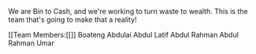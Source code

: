 We are Bin to Cash, and we're working to turn waste to wealth. This is the team that's going to make that a reality!

[[Team Members:[[]]
Boateng 
Abdulai
Abdul Latif 
Abdul Rahman
Abdul Rahman Umar